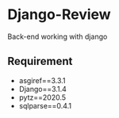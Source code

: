 # Django-Review
Back-end working with django




## Requirement

- asgiref==3.3.1
- Django==3.1.4
- pytz==2020.5
- sqlparse==0.4.1

